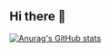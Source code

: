 ## Hi there 👋
[![Anurag's GitHub stats](https://github-readme-stats.vercel.app/api?username=rsudikshan)](https://github.com/anuraghazra/github-readme-stats)

<!--
**rsudikshan/rsudikshan** is a ✨ _special_ ✨ repository because its `README.md` (this file) appears on your GitHub profile.

Here are some ideas to get you started:

- 🔭 I’m currently working on ...
- 🌱 I’m currently learning ...
- 👯 I’m looking to collaborate on ...
- 🤔 I’m looking for help with ...
- 💬 Ask me about ...
- 📫 How to reach me: ...
- 😄 Pronouns: ...
- ⚡ Fun fact: ...
-->
